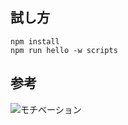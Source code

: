 ## 試し方

```
npm install
npm run hello -w scripts
```

## 参考

![モチベーション](doc/bash%20%E3%82%AA%E3%82%B7%E3%82%99%E3%82%B5%E3%83%B3%E3%81%8B%E3%82%89%20TS%20%E3%82%AA%E3%82%B7%E3%82%99%E3%82%B5%E3%83%B3%E3%81%AB%E5%AE%8C%E5%85%A8%E5%A4%89%E6%85%8B%E3%81%99%E3%82%8B%2083a5b3818d9f4c0ab8163bc28d3124f1/Untitled%201.png)
